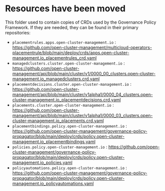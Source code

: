 # Resources have been moved

This folder used to contain copies of CRDs used by the Governance Policy Framework. If they are needed, they can be found in their primary repositories:
- `placementrules.apps.open-cluster-management.io` : https://github.com/open-cluster-management/multicloud-operators-placementrule/blob/main/deploy/crds/apps.open-cluster-management.io_placementrules_crd.yaml
- `managedclusters.cluster.open-cluster-management.io` : https://github.com/open-cluster-management/api/blob/main/cluster/v1/0000_00_clusters.open-cluster-management.io_managedclusters.crd.yaml
- `placementdecisions.cluster.open-cluster-management.io` : https://github.com/open-cluster-management/api/blob/main/cluster/v1alpha1/0000_04_clusters.open-cluster-management.io_placementdecisions.crd.yaml
- `placements.cluster.open-cluster-management.io` : https://github.com/open-cluster-management/api/blob/main/cluster/v1alpha1/0000_03_clusters.open-cluster-management.io_placements.crd.yaml
- `placementbindings.policy.open-cluster-management.io` : https://github.com/open-cluster-management/governance-policy-propagator/blob/main/deploy/crds/policy.open-cluster-management.io_placementbindings.yaml
- `policies.policy.open-cluster-management.io` : https://github.com/open-cluster-management/governance-policy-propagator/blob/main/deploy/crds/policy.open-cluster-management.io_policies.yaml
- `policyautomations.policy.open-cluster-management.io` : https://github.com/open-cluster-management/governance-policy-propagator/blob/main/deploy/crds/policy.open-cluster-management.io_policyautomations.yaml
